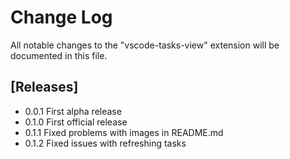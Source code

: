# Change Log

All notable changes to the "vscode-tasks-view" extension will be documented in this file.

## [Releases]

- 0.0.1 First alpha release
- 0.1.0 First official release
- 0.1.1 Fixed problems with images in README.md
- 0.1.2 Fixed issues with refreshing tasks
